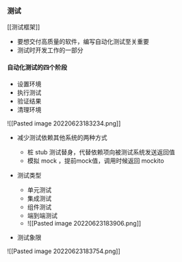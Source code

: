 ### 测试

[[测试框架]]


- 要想交付高质量的软件，编写自动化测试至关重要
- 测试时开发工作的一部分

#### 自动化测试的四个阶段
- 设置环境
- 执行测试
- 验证结果
- 清理环境

![[Pasted image 20220623183234.png]]

- 减少测试依赖其他系统的两种方式
	- 桩 stub  测试替身，代替依赖项向被测试系统发送返回值
	- 模拟 mock ，提前mock值，调用时候返回 mockito

- 测试类型
	- 单元测试
	- 集成测试
	- 组件测试
	- 端到端测试
    - ![[Pasted image 20220623183906.png]]

- 测试象限

![[Pasted image 20220623183754.png]]